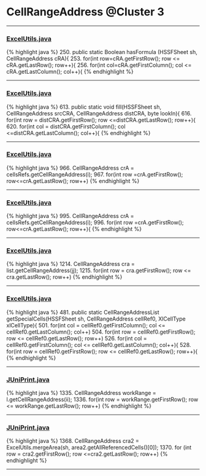 # CellRangeAddress @Cluster 3

***

### [ExcelUtils.java](https://searchcode.com/codesearch/view/60212069/)
{% highlight java %}
250. public static Boolean hasFormula (HSSFSheet sh, CellRangeAddress cRA){
253.   for(int row=cRA.getFirstRow(); row <= cRA.getLastRow(); row++){
256.       for(int col=cRA.getFirstColumn(); col <= cRA.getLastColumn(); col++){
{% endhighlight %}

***

### [ExcelUtils.java](https://searchcode.com/codesearch/view/60212069/)
{% highlight java %}
613. public static void fill(HSSFSheet sh, CellRangeAddress srcCRA, CellRangeAddress distCRA, byte lookIn){
616.     for(int row = distCRA.getFirstRow(); row <=distCRA.getLastRow(); row++){
620.       for(int col = distCRA.getFirstColumn(); col <=distCRA.getLastColumn(); col++){
{% endhighlight %}

***

### [ExcelUtils.java](https://searchcode.com/codesearch/view/60212069/)
{% highlight java %}
966. CellRangeAddress crA  = cellsRefs.getCellRangeAddress(i);
967. for(int row =crA.getFirstRow(); row<=crA.getLastRow(); row++)
{% endhighlight %}

***

### [ExcelUtils.java](https://searchcode.com/codesearch/view/60212069/)
{% highlight java %}
995. CellRangeAddress crA  = cellsRefs.getCellRangeAddress(i);
996. for(int row =crA.getFirstRow(); row<=crA.getLastRow(); row++){
{% endhighlight %}

***

### [ExcelUtils.java](https://searchcode.com/codesearch/view/60212069/)
{% highlight java %}
1214. CellRangeAddress cra = list.getCellRangeAddress(jj);
1215. for(int row = cra.getFirstRow(); row <= cra.getLastRow(); row++)
{% endhighlight %}

***

### [ExcelUtils.java](https://searchcode.com/codesearch/view/60212069/)
{% highlight java %}
481. public static CellRangeAddressList getSpecialCells(HSSFSheet sh, CellRangeAddress cellRef0, XlCellType xlCellType){
501.       for(int col = cellRef0.getFirstColumn(); col <= cellRef0.getLastColumn(); col++)
504.           for(int row = cellRef0.getFirstRow(); row <= cellRef0.getLastRow(); row++)
526.       for(int col = cellRef0.getFirstColumn(); col <= cellRef0.getLastColumn(); col++){
528.         for(int row = cellRef0.getFirstRow(); row <= cellRef0.getLastRow(); row++){
{% endhighlight %}

***

### [JUniPrint.java](https://searchcode.com/codesearch/view/60212057/)
{% highlight java %}
1335. CellRangeAddress workRange = l.getCellRangeAddress(ii);
1336. for(int row = workRange.getFirstRow(); row <= workRange.getLastRow(); row++)
{% endhighlight %}

***

### [JUniPrint.java](https://searchcode.com/codesearch/view/60212057/)
{% highlight java %}
1368. CellRangeAddress cra2 = ExcelUtils.mergeArea(sh, area2.getAllReferencedCells()[0]);
1370. for (int row = cra2.getFirstRow(); row <=cra2.getLastRow(); row++)
{% endhighlight %}

***

